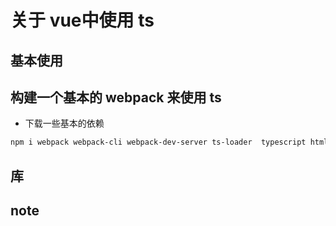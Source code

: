# 关于 vue中使用 ts

## 基本使用

## 构建一个基本的 webpack 来使用 ts
- 下载一些基本的依赖
```bash
npm i webpack webpack-cli webpack-dev-server ts-loader  typescript html-webpack-plugin
```

## 库

## note